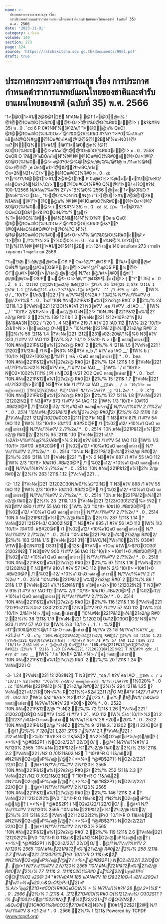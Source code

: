 ```yaml
---
name: >-
  ประกาศกระทรวงสาธารณสุข เรื่อง
  การประกาศกำหนดตำราการแพทย์แผนไทยของชาติและตำรับยาแผนไทยของชาติ (ฉบับที่ 35)
  พ.ศ. 2566
date: '2023-11-01'
category: ง พิเศษ
volume: 140
section: 273
page: 124
source: 'https://ratchakitcha.soc.go.th/documents/9961.pdf'
draft: true
---
```


# ประกาศกระทรวงสาธารณสุข เรื่อง การประกาศกำหนดตำราการแพทย์แผนไทยของชาติและตำรับยาแผนไทยของชาติ (ฉบับที่ 35) พ.ศ. 2566

'1>@01>#1/2@$@12B N1ANอ @1'1>@0ํ@ห% !ํ@1@@1Oพ#0์O(%R#0อ@!>Oล>!ํ@1?&0@O(%R#0อ@!> ( &?&#?N 35) พ . 0 . `cd 6 P 0#?NN'็%@12/ค/1'1>@0ํ@ห% QหO!ํ@1@@1Oพ#0์O(%R#0Oล>!ํ@1?&0@O(%R#0 #?N/?'1>P0%์ห1Aอ/?คBคN@Q%#@@1Oพ#0์ห1Aอ@12@$@12BN'็%พ>N01 !@/หล?N์Q%1>#1/ @1'1>@0ํ@ห% !ํ@1?&0@O(%R#0อ@!>ห1Aอ!ํ@1@@1Oพ#0์O(%R#0อ@!> พ . 0 . 2558 QหOR O 1?&@1คBO/ค1อN'็%!ํ@1@@1Oพ#0์O(%R#0อ@!>Oล>!ํ@1?&0@O(%R#0อ@!> อ@0?0อํ@%@!@/ค/@/Q%/@!1@ b /11คห%@N Oล>/@!1@ _e OหNพ1>1@&??!>คBO/ค1อ Oล>2NN21>/.C/>'ั@@1Oพ#0์O(%R#0 พ . 0 . `cb` 1?/%!1?/N@@11>#1/2@$@12B P 0คํ@O%>%ํ@อค>11/@1คBO/ค1อOล>2NN21>/.C/>'ั@@1Oพ#0์O(%R#0 Q%@1'1>B/ ค1?O#?N 100-1/2566 N/ANอ/?%#?N 27 />"B%@0% 2566 @ออ'1>@0R/O ? !NอR'%?O Oอ _ '1>@0%?ON1?0/N@ ì '1>@01>#1/2@$@12B N1ANอ @1'1>@0ํ@ห% !ํ@1@@1Oพ#0์O(%R#0อ@!>Oล>!ํ@1?&0@O(%R#0อ@!> ( &?&#?N 35) พ . 0 . `cd 6î Oอ ` '1>@0%?OQหOQO&?ค?&!?OO!N/?%"? @/?%'1>@0Q%1@>@%BN&1@N'็%!O%R' Oอ a QหO!ํ@1@@1Oพ#0์O(%R#0Oล>!ํ@1?&0@O(%R#0!@/&??1@0ANอO%&#O@0'1>@0%?O N'็%!ํ@1@@1Oพ#0์O(%R#0อ@!>Oล>N'็%!ํ@1?&0@O(%R#0อ@!> '1>@0  /?%#?N 25 ?%0@0% พ . 0 . `cd 6 ล%N@% 01?OO/ 1?/%!1?/N@@11>#1/2@$@12B หน้า 124 เลม 140 ตอนพิเศษ 273 ง ราชกิจจานุเบกษา 1 พฤศจิกายน 2566

"?ญ?/@.?่อ!ํ@/@@/Oพ.์O$!P.Oล>!ํ@/?".@O$!P. ?่#/>@0ํ@ห! Oห้N#็!!ํ@/@@/Oพ.์O$!P.อง@!>Oล>!ํ@/?".@O$!P.อง@!> O!"้@.#/>@0/>//งส@ @/ส@ N/?่อง @/#/>@0ํ@ห! !ํ@/@@/Oพ.์O$!P.อง@!> Oล>!ํ@/?".@O$!P.อง@!> ( "?"?่ 35) พ . 0 . 2_` 6 1. !ํ21202 22ํ2%1หอ2/@ OหN2!> ํ2%/% 26 12021 2,578 !ํ211& 1 %?W 1.1 ?VอNอ221 ค1/.?1์$2!@/>.1ค์ N3#?V _^^ /1 #?V g !AO __` 1W% d / _ '10/1!> 1/ห3//22 /1/ ห/?V%R0%2# / '10#2% N/?Vอ/1%#?V d @/.2*1%$์ * . 0 . `bcf '10N.#Nอ221P&12ห%12?อ2/@ R#0 ํ 2 ํ2%/% 24 !ํ211& 1.2 ?VอNอ221 !ํ212O(%#?V)ี 21 N3#?V _ee /1 #?V _d !AO __` 1W% _ / ` '10/1!> 2/&1!>N > /อหอ2/@ OหN2!> '10N.#Nอ221P&12ห%12?อ2/@ R#0 ํ 2 ํ2%/% 139 !ํ211& 1.3 ?VอNอ221 !ํ212*10Pอ2"N1U &1&#A3N3O2 / "/20 1 . 4 N3#?V 219 /1 #?V 20 !AO 112 1W% 2/2 '10/1!> 2/&1!>N > /อหอ2/@ OหN2!> '10N.#Nอ221P&12ห%12?อ2/@ R#0 ํ 2 ํ2%/% 56 !ํ211& 1.4 ?VอNอ221 !ํ212ํ231อ02อ20@/1%%0 N3#?V 323 /1 #?V 27 !AO 112 1W% 3/2 '10/1!> 2/&1!> N > /อ หอสมุแห่งชาิ '10N.#Nอ221P&12ห%12?อ2/@ R#0 ํ 2 ํ2%/% 4 !ํ211& 1.5 ?VอNอ221 !ํ2120231/!2#อ /1 N>N3% N3#?V c_b /1 #?V aa !AO __` 1W% b / ` '10/1!> NO2*1002/@/%!1? ( อ/& ) QหO หอสมุแห่งชาิ * . 0 . `bea '10N.#Nอ221P&12ห%12?อ2/@ R#02/ ํ2%/% 124 !ํ211& 1.6 ?VอNอ221 ค1/.?1์P1ค%>#2% N3#?V ee_ /1 #?V bd !AO __` 1W% ` / d '10/1!> NO2*1002%111!%์ ( P! ) NO2อ//21 2O2 QหO หอสมุแห่งชาิ * . 0 . `bcf '10N.#Nอ221P&12ห%12?อ2/@ R#02/ ํ2%/% 15 !ํ211& 1.7 ?VอNอ221 ค1/.?1์$2!@/>21์ N3#?V fde /1 #?V ca !AO __` 1W% _ / a '10/1!> หอสมุแห่งชาิ ?Wอ2%2%Oอ/ #1*1%$@์ N/?Vอ/1%#?V _g *21.2ค/ * . 0 . `c^g '10N.#Nอ221P&12ห%12?อ2/@ R#02/ ํ2%/% 127 !ํ211& 1.8 ?VอNอ221 !ํ21202!N2 T N3#?V 873 /1 #?V 54 !AO 112 1W% 1/3 '10/1!> *10#11*0์ .#B#20@P /1 %02ค12/ *10%ค1QหO หอสมุแห่งชาิ N/?Vอ/1%#?V 2 /?%2ค/ * . 0 . 2514 '10N.#Nอ221P&12ห%12?อ 2/@ R#02/ ํ2%/% 63 !ํ211& 1.9 ?VอNอ221 !ํ2121102O*#0์O30211112P1ค!N2 T N3#?V 875 /1 #?V 54 !AO 112 1W% 1/3 '10/1!> *10#11*0์ .#B#20@P /1 %02ค12/ *10%ค1 QหO หอสมุแห่งชาิ N/?Vอ/1%#?V 2 /?%2ค/ * . 0 . 2514 '10N.#Nอ221P&12ห%12?อ2/@ R#02/ ํ2%/% 95 !ํ211& 1.10 ?VอNอ221 ค1/.?1์อ2A1>V%#1%ญ2%2/AR#>% 2 N3#?V 880 /1 #?V 54 !AO 113 1W% 1/3 '10/1!> *10#11*0์ .#B#20@P /1 %02ค12/ *10%ค1QหO หอสมุแห่งชาิ N/?Vอ/1%#?V 2 /?%2ค/ * . 0 . 2514 '10N.# Nอ221P&12ห%12?อ2/@ R#02/ ํ2%/% 266 !ํ211& 1.11 ?VอNอ221 '"/>% 2 N3#?V 887 /1 #?V 55 !AO 112 1W% 2/3 '10/1!> *10#11*0์ .#B#20@P /1 %02ค12/ *10%ค1 QหO หอสมุแห่งชาิ N/?Vอ/1%#?V 2 /?%2ค/ * . 0 . 2514 '10N.#Nอ221P&12ห%12?อ 2/@ R#02/ ํ2%/% 263 !ํ211& 1.12 ?VอNอ221 ...

-2- 1.12 ?VอNอ221 !ํ21202O30N/#0์/%!์ค2"2!N2 T N3#?V 888 /1 #?V 55 !AO 112 1W% 2/3 '10/1!> *10#11*0์ .#B#20@P /1 %02ค12/ *10%ค1 QหO หอสมุแห่งชาิ N/?Vอ/1%#?V 2 /?%2ค/ * . 0 . 2514 '10N.# Nอ221P&12ห%12?อ2/@ R#02/ ํ2%/% 23 !ํ211& 1.13 ?VอNอ221 !ํ2123/O30!ํ212)ี%> !N2 T N3#?V 890 /1 #?V 55 !AO 112 1W% 2/3 '10/1!> *10#11*0์ .#B#20@P /1 %02ค12/ *10%ค1 QหO หอสมุแห่งชาิ N/?Vอ/1%#?V 2 /?%2ค/ * . 0 . 2514 '10N.# Nอ221P&12ห%12?อ2/@ R#02/ ํ2%/% 287 !ํ211& 1.14 ?VอNอ221 !ํ212P1ค3/ O3002!N2 T N3#?V 895 /1 #?V 56 !AO 113 1W% 1/3 '10/1!> *10#11*0์ .#B#20@P /1 %02ค12/ *10%ค1QหO หอสมุแห่งชาิ N/?Vอ/1%#?V 2 /?%2ค/ * . 0 . 2514 '10N.#Nอ221 P&12ห%12?อ2/@ R#02/ ํ2%/% 183 !ํ211& 1.15 ?VอNอ221 31101A'O/N?Wอ'10ํ2/1% O30#?V!1WอO/N#12 O3311อ3ํ2&อ#?VN> *1Oอ/ #1W/>$?OOO30!ํ21202!N2 T N3#?V 900 /1 #?V 56 !AO 112 '10/1!> *10#11*0์ .#B#20@P /1 %02ค12/ *10%ค1 QหO หอสมุแห่งชาิ N/?Vอ/1%#?V 2 /?%2ค/ * . 0 . 2518 '10N.#Nอ221P&12ห%12?อ2/@ R#02/ ํ2%/% 97 !ํ211& 1.16 ?VอNอ221 !ํ21202!N2 T N3#?V 910 /1 #?V 57 !AO 112 1W% 2/3 '10/1!> *10#11*0์ .#B#20@P /1 %02ค12/ *10%ค1 QหO หอสมุแห่งชาิ N/?Vอ/1%#?V 2 /?%2ค/ * . 0 . 2514 '10N.#Nอ221P&12 ห%12?อ2/@ R#0 ํ 2 ํ2%/% 86 !ํ211& 1.17 ?VอNอ221 ค1/.?1์$2!@&11& อ1@ห>2/>10 !ํ21202!N2 T N3#?V 915 /1 #?V 57 !AO 112 1W% 2/3 '10/1!> *10#11*0์ .#B#20@P /1 %02ค12/ *10%ค1 QหO หอสมุแห่งชาิ N/?Vอ/1%#?V 2 /?%2ค/ * . 0 . 2514 '10N.#Nอ221P&12ห%12?อ2/@ R#02/ ํ2%/% 116 !ํ211& 1.18 ?VอNอ221 !ํ212P1ค21%%0ค2 O30!ํ212021112 N3#?V 917 /1 #?V 57 !AO 112 1W% 2/3 '10/1!> 2/&1!>N > /อ หอสมุแห่งชาิ '10N.#Nอ221P&12ห%12?อ2/@ R#0 ํ 2 ํ2%/% 38 !ํ211& 1.19 ?VอNอ221 !ํ21202OO#12O30OO3/ N3#?V 923 /1 #?V 57 !AO 112 1W% 2/3 '10/1!> / . 1 . / . %/31 อ11"/30&@!02%@/1 1 QหO หอสมุแห่งชาิ N/?Vอ 23 $1%/2ค/ * . 0 . 2514 '10N.#Nอ221P&12 ห%12?อ2/@ R#02/ ํ2%/% 65 !ํ211& 1.20 ?VอNอ221 02OO!2%#12!N2 T N3#?V 941 /1 #?V 57 !AO 112 1W% 2/3 '10/1!> #202# ห3/ 1@>/>#A1 /อ&QหO หอสมุแห่งชาิ N/?Vอ/1%#?V 12 /?%2ค/ * . 0 . 2518 '10N.#Nอ221P&12ห%12?อ 2/@ R#02/ ํ2%/% 61 !ํ211& 1.21 ?VอNอ221 !ํ21202N1U N3#?V gb` /1 #?V cg !AO __` 1W% ` / a '10/1!> ?Wอ2%2%Oอ/ #1*1%$@์ N/?Vอ/1%#?V _g *21.2ค/ * . 0 . `c^g '10N.#Nอ221P&12ห%12?อ2/@ R#02/ ํ2%/% 44 !ํ211& 1.22 ?VอNอ221 02OO!2%#12!N2 T N3#?V 964 /1 #?V 57 !AO 112 1W% 2/3 '10/1!> 2/&1!>N > / อหอ2/@ OหN2!> '10N.#Nอ221P&12ห%12?อ2/@ R#02/ ํ2%/% 7 !ํ211& 1.23 ?VอNอ221 !ํ21202OO#12!N2 T N3#?V gdc /1 #?V d^ !AO __` 1W% ` / a '10/1!> 2/&1!>N > / อ หอสมุแห่งชาิ '10N.#Nอ221P&12ห%12?อ2/@ R#0 ํ 2 ํ2%/% 20 !ํ211& 1.24 ?VอNอ221 Ö

-3- 1.24 ?VอNอ221 !ํ21202!N2 T N3#?V _^ca /1 #?V ea !AO __` 1W% c / a '10/1!> %2อ@N/ "/02/0์ /อ&QหO หอสมุแห่งชาิ N/?Vอ/1%#?V `e 1%020% * . 0 . `c`c '10N.#Nอ221P&12ห%12?อ2/@ R#02/ ํ2%/% 294 !ํ211& 1.25 ?VอNอ221 ค1/.?1์RONห%?อ RO21%%>&2# 221*1 RO N3#?V 1427 /1 #?V 1 2) . !AO 112 1W% 5/4 '10/1!> %231 2 1/23 ! . อ/#อ 1@N#*/ /อ&QหO หอสมุแห่งชาิ N/?Vอ/1%#?V 28 *20>20% * . 0 . 2522 '10N.#Nอ221P&122/@ "?อN)้2 ํ2%/% 72 !ํ211& 1.26 ?VอNอ221 !ํ21202OORO N3#?V 1435 /1 #?V 1 2( . !AO 112 1W% 5/4 '10/1!>%231 2 1/23? /อ&QหO หอสมุแห่งชาิ N/?Vอ/1%#?V 28 *20>20% * . 0 . 2522 '10N.#Nอ221P&122/@ "?อN)้2 ํ2%/% 9 !ํ211& 2. !ํ21202 2/1 22/OO/  . @/*1 ํ2%/% 7 12021 1,281 !ํ211& 1 %?W 2.1 ?VอNอ221 !ํ212คAN#*1>%02 '10/1!>R O 11&/อ&2 #N2%NO2ค@อP%/ค@/@? ( *>%> *@#B$2P1 ) NO2อ2/22/1 22/OO/  . @/*1 N/?Vอ/1%#?V 2 N/120% 2565 '10N.#Nอ221P&12ห%12?อ2/@ R#02/ ํ2%/% 218 !ํ211& 2.2 ?VอNอ221 /N2 O /0!ํ211&02!N2 T '10/1!>R O 11&/อ&2 #N2%NO2ค@อP%/ค@/@? ( *>%> *@#B$2P1 ) NO2อ2/22/1 22/OO/  . @/*1 N/?Vอ/1%#?V 2 N/120% 2565 '10N.#Nอ221P&12ห%12?อ2/@ R#02/ ํ2%/% 252 !ํ211& 2.3 ?VอNอ221 /N2 O /0!ํ211&02!N2 T '10/1!>R O 11&/อ&2 #N2%NO2ค@อP%/ค@/@? ( *>%> *@#B$2P1 ) NO2อ2/22/1 22/OO/  . @/*1 N/?Vอ/1%#?V 2 N/120% 2565 '10N.#Nอ221P&12ห%12?อ2/@ R#02/ ํ2%/% 146 !ํ211& 2.4 ?VอNอ221 !ํ21202!2%P/0 '10/1!>R O 11&/อ&2 #N2%NO2ค@อP%/ค@/@? ( *>%> *@#B$2P1 ) NO2อ2/22/1 22/OO/  . @/*1 N/?Vอ/1%#?V 2 N/120% 2565 '10N.#Nอ221P&12ห%12?อ2/@ R#02/ ํ2%/% 211 !ํ211& 2.5 ?VอNอ221 !ํ21202!2%P/0 '10/1!>R O 11&/อ&2 #N2%NO2ค@อP%/ค@/@? ( *>%> *@#B$2P1 ) NO2อ2/22/1 22/OO/  . @/*1 N/?Vอ/1%#?V 2 N/120% 2565 '10N.#Nอ221P&12ห%12?อ2/@ R#0 ํ 2 ํ2%/% 119 !ํ211& 2.6 ?VอNอ221 !ํ21202!2%P/0 '10/1!>R O 11&/อ&2#N2%NO2ค@อP%/ค@/@? ( *>%> *@#B$2P1 ) NO2อ2/22/1 22/OO/  . @/*1 N/?Vอ/1%#?V 2 N/120% 2565 '10N.#Nอ221P&12ห%12?อ2/@ R#02/ ํ2%/% 258 !ํ211& 2.7 ?VอNอ221 !ํ21202!2%P/0 '10/1!>R O 11&/อ&2 #N2%NO2ค@อP%/ค@/@? ( *>%> *@#B$2P1 ) NO2อ2/22/1 22/OO/  . @/*1 N/?Vอ/1%#?V 2 N/120% 2565 '10N.#Nอ221P&12ห%12?อ2/@ R#02/ ํ2%/% 77 !ํ211& 3. !ํ211&02O(%R#0 อ%222/1ญญ211!%์ OO/1%02 อ20@ 34 'ี #?Vอ0AN 185 ห/AN#?V 10 !ํ2&3210Qค1 อํ2N.อ20Qค1 1ห/1 ห%อค20 /อ&QหO!2/Pค121ค?%.A/>'ัญญ221O*#0์O(%R#0QหOO(N% > % N/?Vอ/1%#?V 28 @/.2*1%$์ * . 0 . 2566 ํ2%/% 1 !ํ211& 4. !ํ21221O*#0์O(%R#0 O(%!ํ212ห/อ%/ O302S1? 1 !% อ*1002*>0@'10221#N/ อ%222/221>? OO/2/N2 /อ&QหO1/21O*#0์O(%R#0O3021O*#0์#2N3?อ 10#1/22$212@ N/?Vอ/1%#?V 8 *21.2ค/ * . 0 . 2566 ํ2%/% 1 !ํ211& Powered by TCPDF (www.tcpdf.org)
